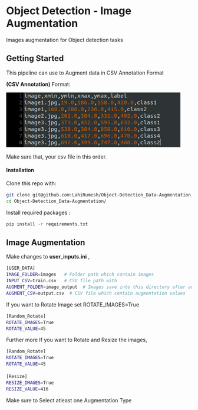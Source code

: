 # Object Detection - Image Augmentation

Images augmentation for Object detection tasks

## Getting Started

This pipeline can use to Augment data in CSV Annotation Format

**(CSV Annotation)** Format:

![CSV_format](/utils_data/SS/csv.png)

Make sure that, your csv file in this order.

#### Installation
Clone this repo with:
```bash
git clone git@github.com:LahiRumesh/Object-Detection_Data-Augmentation.git
cd Object-Detection_Data-Augmentation/
```

Install required packages :

```bash
pip install -r requirements.txt
```

## Image Augmentation

Make changes to **user_inputs.ini** , 

```bash
[USER_DATA]
IMAGE_FOLDER=images   # Folder path which contain images
INPUT_CSV=train.csv   # CSV file path with 
AUGMENT_FOLDER=image_output  # Images save into this directory after augmentaion
AUGMENT_CSV=output.csv  # CSV file which contain augmentation values
```

If you want to Rotate Image set ROTATE_IMAGES=True 

```bash
[Random_Rotate]
ROTATE_IMAGES=True 
ROTATE_VALUE=45
```
Further more If you want to Rotate and Resize the images,

```bash
[Random_Rotate]
ROTATE_IMAGES=True 
ROTATE_VALUE=45

[Resize]
RESIZE_IMAGES=True 
RESIZE_VALUE=416

```

Make sure to Select atleast one Augmentation Type
